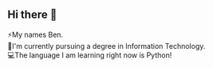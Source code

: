 ## Hi there 👋
  ⚡My names Ben.  
  🔭I'm currently pursuing a degree in Information Technology.  
  💻The language I am learning right now is Python!  
<!--
**loyab1/loyab1** is a ✨ _special_ ✨ repository because its `README.md` (this file) appears on your GitHub profile.

Here are some ideas to get you started:

- 🔭 I’m currently working on ...
- 🌱 🔭g ...
- 👯 I’m looking to collaborate on ...
- 🤔 I’m looking for help with ...
- 💬 Ask me about ...
- 📫 How to reach me: ...
- 😄 Pronouns: ...
- ⚡ Fun fact: ...
-->
